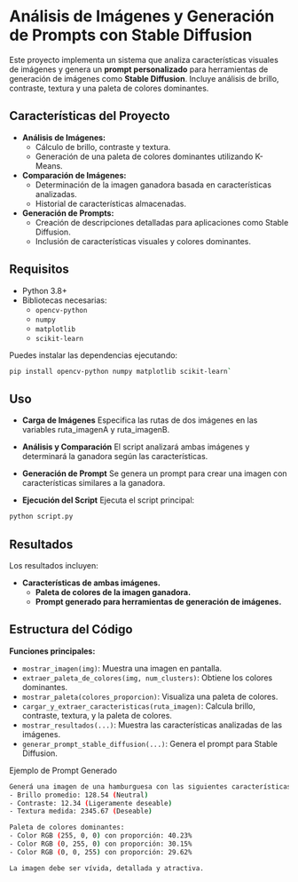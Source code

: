 # **Análisis de Imágenes y Generación de Prompts con Stable Diffusion**

Este proyecto implementa un sistema que analiza características visuales de imágenes y genera un **prompt personalizado** para herramientas de generación de imágenes como **Stable Diffusion**. Incluye análisis de brillo, contraste, textura y una paleta de colores dominantes.

## **Características del Proyecto**
- **Análisis de Imágenes:**
  - Cálculo de brillo, contraste y textura.
  - Generación de una paleta de colores dominantes utilizando K-Means.
- **Comparación de Imágenes:**
  - Determinación de la imagen ganadora basada en características analizadas.
  - Historial de características almacenadas.
- **Generación de Prompts:**
  - Creación de descripciones detalladas para aplicaciones como Stable Diffusion.
  - Inclusión de características visuales y colores dominantes.

## **Requisitos**
- Python 3.8+
- Bibliotecas necesarias:
  - `opencv-python`
  - `numpy`
  - `matplotlib`
  - `scikit-learn`

Puedes instalar las dependencias ejecutando:

```bash
pip install opencv-python numpy matplotlib scikit-learn`
```
## **Uso**
- **Carga de Imágenes**
  Especifica las rutas de dos imágenes en las variables ruta_imagenA y ruta_imagenB.

- **Análisis y Comparación**
  El script analizará ambas imágenes y determinará la ganadora según las características.

- **Generación de Prompt**
Se genera un prompt para crear una imagen con características similares a la ganadora.

- **Ejecución del Script**
  Ejecuta el script principal:

```bash
python script.py
```
## **Resultados**
Los resultados incluyen:
- **Características de ambas imágenes.**
    - **Paleta de colores de la imagen ganadora.**
    - **Prompt generado para herramientas de generación de imágenes.**

## **Estructura del Código**
**Funciones principales:**
- `mostrar_imagen(img)`: Muestra una imagen en pantalla.
- `extraer_paleta_de_colores(img, num_clusters)`: Obtiene los colores dominantes.
- `mostrar_paleta(colores_proporcion)`: Visualiza una paleta de colores.
- `cargar_y_extraer_caracteristicas(ruta_imagen)`: Calcula brillo, contraste, textura, y la paleta de colores.
- `mostrar_resultados(...)`: Muestra las características analizadas de las imágenes.
- `generar_prompt_stable_diffusion(...)`: Genera el prompt para Stable Diffusion.

Ejemplo de Prompt Generado
```bash
Generá una imagen de una hamburguesa con las siguientes características:
- Brillo promedio: 128.54 (Neutral)
- Contraste: 12.34 (Ligeramente deseable)
- Textura medida: 2345.67 (Deseable)

Paleta de colores dominantes:
- Color RGB (255, 0, 0) con proporción: 40.23%
- Color RGB (0, 255, 0) con proporción: 30.15%
- Color RGB (0, 0, 255) con proporción: 29.62%

La imagen debe ser vívida, detallada y atractiva.
